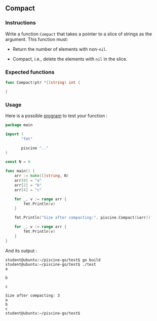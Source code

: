 ## Compact

### Instructions

Write a function `Compact` that takes a pointer to a slice of strings as the argument.
This function must:

- Return the number of elements with non-`nil`.

- Compact, i.e., delete the elements with `nil` in the slice.

### Expected functions

```go
func Compact(ptr *[]string) int {

}
```

### Usage

Here is a possible [program](TODO-LINK) to test your function :

```go
package main

import (
       "fmt"

       piscine ".."
)

const N = 6

func main() {
	arr := make([]string, N)
	arr[0] = "a"
	arr[2] = "b"
	arr[4] = "c"

	for _, v := range arr {
		fmt.Println(v)
	}

	fmt.Println("Size after compacting:", piscine.Compact(&arr))

	for _, v := range arr {
		fmt.Println(v)
	}
}
```

And its output :

```console
student@ubuntu:~/piscine-go/test$ go build
student@ubuntu:~/piscine-go/test$ ./test
a

b

c

Size after compacting: 3
a
b
c
student@ubuntu:~/piscine-go/test$
```
